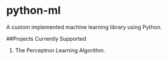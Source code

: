 # python-ml
A custom implemented machine learning library using Python.

##Projects Currently Supported
1. The Perceptron Learning Algorithm.

